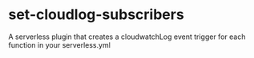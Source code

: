 # set-cloudlog-subscribers
A serverless plugin that creates a cloudwatchLog event trigger for each function in your serverless.yml
